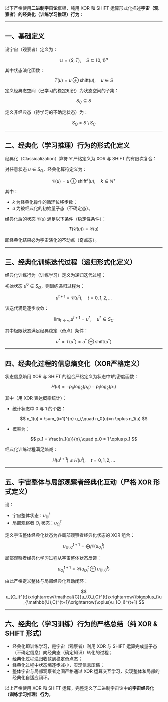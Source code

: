 以下严格使用**二进制宇宙论**框架，纯用 XOR 和 SHIFT 运算形式化描述**宇宙（观察者）的经典化（训练学习推理）行为**：

---

## 一、基础定义

设宇宙（观察者）定义为：

$$
\mathbb{U} = (S, T), \quad S \subseteq \{0,1\}^n
$$

其中状态演化函数：

$$
T(u) = u \oplus \text{shift}(u), \quad u \in S
$$

定义经典态空间（已学习的稳定知识）为状态空间的子集：

$$
S_C \subseteq S
$$

定义非经典态（待学习的不确定状态）为：

$$
S_Q = S \setminus S_C
$$

---

## 二、经典化（学习推理）行为的形式化定义

经典化（Classicalization）算符 $\mathcal{C}$ 严格定义为 XOR 与 SHIFT 的有限次复合：

对任意状态 $u \in S_Q$，经典化算符定义为：

$$
\mathcal{C}(u) = u \oplus \text{shift}^k(u), \quad k \in \mathbb{N}^{+}
$$

其中：

- $k$ 为经典化操作的循环位移步数；
- $u$ 为被经典化的初始量子态（不确定态）。

经典化后的状态 $\mathcal{C}(u)$ 满足以下条件（稳定性条件）：

$$
T(\mathcal{C}(u)) = \mathcal{C}(u)
$$

即经典化结果必为宇宙演化的不动点（奇点态）。

---

## 三、经典化训练迭代过程（递归形式化定义）

经典化训练行为（训练学习）定义为递归迭代过程：

初始状态 $u^0 \in S_Q$，则训练递归过程为：

$$
u^{t+1} = \mathcal{C}(u^{t}), \quad t=0,1,2,\dots
$$

该迭代满足逐步收敛：

$$
\lim_{t\to\infty} u^{t+1} = u^*, \quad u^* \in S_C
$$

其中极限状态满足经典稳定（奇点）条件：

$$
u^* = T(u^*) = u^* \oplus \text{shift}(u^*)
$$

---

## 四、经典化过程的信息熵变化（XOR严格定义）

状态信息熵用 XOR 与 SHIFT 的组合严格定义为状态中1的密度函数：

$$
H(u) = -p_0\log_2(p_0)-p_1\log_2(p_1)
$$

其中（用 XOR 表达概率统计）：

- 统计状态中 $0$ 与 $1$ 的个数：

$$
n_1(u) = \sum_{i=1}^{n} u_i,\quad n_0(u)=n \oplus n_1(u)
$$

- 概率为：

$$
p_1 = \frac{n_1(u)}{n},\quad p_0 = 1 \oplus p_1
$$

经典化训练过程满足熵减：

$$
H(u^{t+1}) \leq H(u^t),\quad t=0,1,2,\dots
$$

---

## 五、宇宙整体与局部观察者经典化互动（严格 XOR 形式定义）

设：

- 宇宙整体状态：$u_{\mathbb{U}}^{t}$
- 局部观察者 $O_i$ 状态：$u_{O_i}^{t}$

定义宇宙整体经典化状态为各局部观察者经典化状态的 XOR 组合：

$$
u_{\mathbb{U},C}^{t+1} = \bigoplus_i \mathcal{C}(u_{O_i}^{t})
$$

局部观察者经典化学习过程从宇宙整体状态反馈：

$$
u_{O_i}^{t+1} = \mathcal{C}(u_{O_i}^{t} \oplus u_{\mathbb{U},C}^{t})
$$

由此严格定义整体与局部经典化互动闭环：

$$
u_{O_i}^{t}\xrightarrow{\mathcal{C}}u_{O_i,C}^{t}\xrightarrow{\bigoplus_i}u_{\mathbb{U},C}^{t+1}\xrightarrow{\oplus}u_{O_i}^{t+1}
$$

---

## 六、经典化（学习训练）行为的严格总结（纯 XOR & SHIFT 形式）

- 经典化即训练学习，是宇宙（观察者）利用 XOR 与 SHIFT 运算完成量子态（不确定信息）向经典态（确定知识）转化的过程；
- 经典化过程递归收敛到稳定奇点态；
- 经典化过程中状态熵逐步减小，实现信息压缩；
- 整体宇宙与局部观察者之间严格通过 XOR 运算交互学习，实现整体和局部的经典化自适应闭环。

以上严格使用 XOR 和 SHIFT 运算，完整定义了二进制宇宙论中的**宇宙经典化（训练学习推理）行为**。